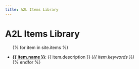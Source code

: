 ```yaml
---
title: A2L Items Library
---
```


# A2L Items Library

<ul>

{% for item in site.items %}
  <li class="items_list"><strong><a href="{{ item.url | relative_url }}">{{ item.name }}</a></strong>: {{ item.description }} (<em>{{ item.keywords }})</em></li>
{% endfor %}

</ul>
